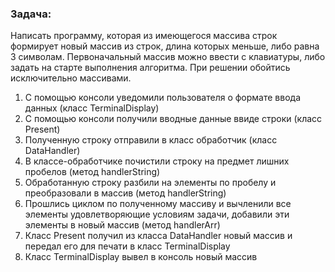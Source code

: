 ### Задача: 
Написать программу, которая из имеющегося массива строк формирует новый массив из строк, длина которых меньше, либо равна 3 символам. 
Первоначальный массив можно ввести с клавиатуры, либо задать на старте выполнения алгоритма. 
При решении обойтись исключительно массивами.

1. С помощью консоли уведомили пользователя о формате ввода данных (класс TerminalDisplay)
2. С помощью консоли получили вводные данные ввиде строки (класс Present)
3. Полученную строку отправили в класс обработчик (класс DataHandler)
4. В классе-обработчике почистили строку на предмет лишних пробелов (метод handlerString)
5. Обработанную строку разбили на элементы по пробелу и преобразовали в массив (метод handlerString)
6. Прошлись циклом по полученному массиву и вычленили все элементы удовлетворяющие условиям задачи, добавили эти элементы в новый массив (метод handlerArr)
7. Класс Present получил из класса DataHandler новый массив и передал его для печати в класс TerminalDisplay
8. Класс TerminalDisplay вывел в консоль новый массив
